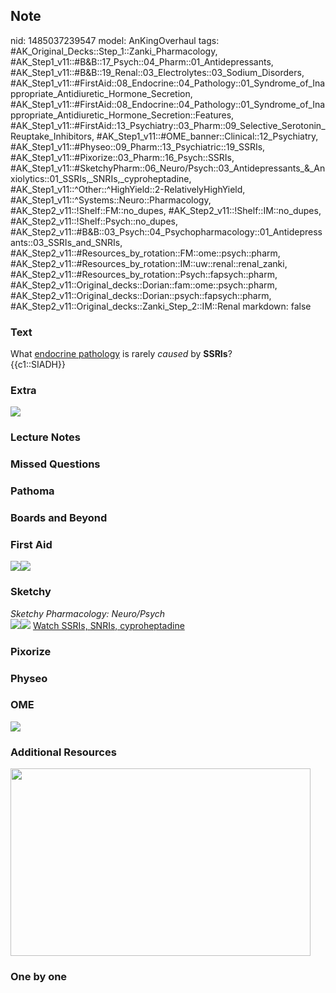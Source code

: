 ## Note
nid: 1485037239547
model: AnKingOverhaul
tags: #AK_Original_Decks::Step_1::Zanki_Pharmacology, #AK_Step1_v11::#B&B::17_Psych::04_Pharm::01_Antidepressants, #AK_Step1_v11::#B&B::19_Renal::03_Electrolytes::03_Sodium_Disorders, #AK_Step1_v11::#FirstAid::08_Endocrine::04_Pathology::01_Syndrome_of_Inappropriate_Antidiuretic_Hormone_Secretion, #AK_Step1_v11::#FirstAid::08_Endocrine::04_Pathology::01_Syndrome_of_Inappropriate_Antidiuretic_Hormone_Secretion::Features, #AK_Step1_v11::#FirstAid::13_Psychiatry::03_Pharm::09_Selective_Serotonin_Reuptake_Inhibitors, #AK_Step1_v11::#OME_banner::Clinical::12_Psychiatry, #AK_Step1_v11::#Physeo::09_Pharm::13_Psychiatric::19_SSRIs, #AK_Step1_v11::#Pixorize::03_Pharm::16_Psych::SSRIs, #AK_Step1_v11::#SketchyPharm::06_Neuro/Psych::03_Antidepressants_&_Anxiolytics::01_SSRIs,_SNRIs,_cyproheptadine, #AK_Step1_v11::^Other::^HighYield::2-RelativelyHighYield, #AK_Step1_v11::^Systems::Neuro::Pharmacology, #AK_Step2_v11::!Shelf::FM::no_dupes, #AK_Step2_v11::!Shelf::IM::no_dupes, #AK_Step2_v11::!Shelf::Psych::no_dupes, #AK_Step2_v11::#B&B::03_Psych::04_Psychopharmacology::01_Antidepressants::03_SSRIs_and_SNRIs, #AK_Step2_v11::#Resources_by_rotation::FM::ome::psych::pharm, #AK_Step2_v11::#Resources_by_rotation::IM::uw::renal::renal_zanki, #AK_Step2_v11::#Resources_by_rotation::Psych::fapsych::pharm, #AK_Step2_v11::Original_decks::Dorian::fam::ome::psych::pharm, #AK_Step2_v11::Original_decks::Dorian::psych::fapsych::pharm, #AK_Step2_v11::Original_decks::Zanki_Step_2::IM::Renal
markdown: false

### Text
<div>
  What <u>endocrine pathology</u> is rarely <i>caused</i> by
  <b>SSRIs</b>?
</div>
<div>
  {{c1::SIADH}}
</div>

### Extra
<img src="paste-453166294368760.jpg">

### Lecture Notes


### Missed Questions


### Pathoma


### Boards and Beyond


### First Aid
<img src="paste-1171594063904771.jpg"><img src=
"paste-21088289423363%20(2).jpg">

### Sketchy
<div>
  <i>Sketchy Pharmacology: Neuro/Psych</i>
</div><img src=
"paste-5e4615550dff3920a8152dce493445e113181b37.png"><img src=
"paste-5d91138c98c41c4544795cccfa358ef35857833e.png"> <a href=
"https://dashboard.sketchy.com/study/medical/courses/medical-pharmacology/units/medical-pharmacology-neuro-psych/videos/medical-pharmacology-neuropsych-antidepressants-and-anxiolytics-ssris-snris-cyproheptadine?utm_source=anki&utm_medium=partnership&utm_campaign=february_update&utm_content=medical">
Watch SSRIs, SNRIs, cyproheptadine</a>

### Pixorize


### Physeo


### OME
<div class="ome-widget">
  <a href=
  "https://onlinemeded.org/spa/psychiatry?ref=anki"><img src=
  "_OME_AnkiFlashcards_Topic_1.png"></a>
</div>

### Additional Resources
<img class="" src="siadh_1358629116483.png" style=
"height: 300px; width: 480px;">

### One by one

